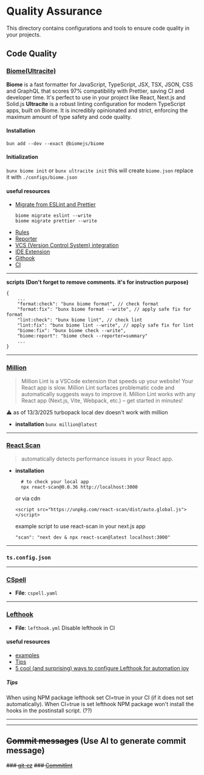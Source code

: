 # Quality Assurance
This directory contains configurations and tools to ensure code quality in your projects.

## Code Quality

### [Biome(Ultracite)](https://biomejs.dev/guides/getting-started/)
**Biome** is a fast formatter for JavaScript, TypeScript, JSX, TSX, JSON, CSS and GraphQL that scores 97% compatibility with Prettier, saving CI and developer time. It's perfect to use in your project like React, Next.js and Solid.js
**Ultracite** is a robust linting configuration for modern TypeScript apps, built on Biome. It is incredibly opinionated and strict, enforcing the maximum amount of type safety and code quality.

#### Installation
`bun add --dev --exact @biomejs/biome`

#### Initialization
`bunx biome init`
or
`bunx ultracite init`
this will create `biome.json`
replace it with `./configs/biome.json`


#### useful resources
- [Migrate from ESLint and Prettier](https://biomejs.dev/guides/migrate-eslint-prettier/) 
	```
	biome migrate eslint --write
	biome migrate prettier --write
	```
- [Rules](https://biomejs.dev/linter/rules/)
- [Reporter](https://biomejs.dev/reference/reporters/)
- [VCS (Version Control System) integration]()
- [IDE Extension](https://biomejs.dev/guides/editors/first-party-extensions/)
- [Githook](https://biomejs.dev/recipes/git-hooks/)
- [CI](https://biomejs.dev/recipes/continuous-integration/)
---
**scripts (Don't forget to remove comments. it's for instruction purpose)**
```
{
	...
	"format:check": "bunx biome format", // check format
	"format:fix": "bunx biome format --write", // apply safe fix for format
	"lint:check": "bunx biome lint", // check lint
	"lint:fix": "bunx biome lint --write", // apply safe fix for lint
	"biome:fix": "bunx biome check --write",
	"biome:report": "biome check --reporter=summary"
	...
}
```
---

### [Million](https://million.dev/)
>Million Lint is a VSCode extension that speeds up your website!
>Your React app is slow. Million Lint surfaces problematic code and automatically suggests ways to improve it.
>Million Lint works with any React app (Next.js, Vite, Webpack, etc.) – get started in minutes!

⚠️ as of 13/3/2025 turbopack local dev doesn't work with million

- **installation**
  `bunx million@latest`

---

### [React Scan](https://github.com/aidenybai/react-scan#readme)
>automatically detects performance issues in your React app.
- **installation**
  ```
	# to check your local app
	npx react-scan@0.0.36 http://localhost:3000		
	```
	or via cdn
	```
	<script src="https://unpkg.com/react-scan/dist/auto.global.js"></script>
	```
	example script to use react-scan in your next.js app
	```
	"scan": "next dev & npx react-scan@latest localhost:3000"
	```

---

### `ts.config.json`



---

### [CSpell](https://cspell.org/)

- **File**: `cspell.yaml`

---

### [Lefthook](https://lefthook.dev/intro.html)
- **File**: `lefthook.yml`
Disable lefthook in CI

#### useful resources
- [examples](https://lefthook.dev/examples/index.html)
- [Tips](https://lefthook.dev/usage/tips.html)
- [5 cool (and surprising) ways to configure Lefthook for automation joy](https://evilmartians.com/chronicles/5-cool-and-surprising-ways-to-configure-lefthook-for-automation-joy)

##### Tips
When using NPM package lefthook set CI=true in your CI (if it does not set automatically). When CI=true is set lefthook NPM package won't install the hooks in the postinstall script. (??)

---



---
## ~~Commit messages~~ (Use AI to generate commit message)
~~### [git-cz]()~~
~~### [Commitlint](https://commitlint.js.org/)~~
